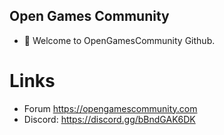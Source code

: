 ## Open Games Community

- 🙋‍ Welcome to OpenGamesCommunity Github. 


# Links

- Forum https://opengamescommunity.com
- Discord: https://discord.gg/bBndGAK6DK

